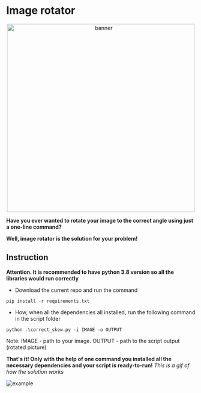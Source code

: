 # Image rotator

<p align="center">
    <img width="500" src="https://github.com/TimofiyJ/ML_Rotator/assets/44300490/7f8e2793-0762-4fff-a621-90715f13a9eb" alt="banner">
</p>

**Have you ever wanted to rotate your image to the correct angle using just a one-line command?**

**Well, image rotator is the solution for your problem!**

## Instruction

**Attention. It is recommended to have python 3.8 version so all the libraries would run correctly**

* Download the current repo and run the command

```
pip install -r requirements.txt
```
* How, when all the dependencies all installed, run the following command in the script folder

```
python .\correct_skew.py -i IMAGE -o OUTPUT
```
Note: IMAGE - path to your image. OUTPUT - path to the script output (rotated picture)

**That's it! Only with the help of one command you installed all the necessary dependencies and your script is ready-to-run!**
*This is a gif of how the solution works*

![example](https://github.com/TimofiyJ/ML_Rotator/assets/44300490/a453a309-6621-4b20-824d-0bb35e3f5e6e)
